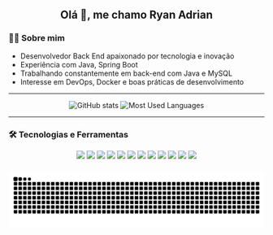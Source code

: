 <h2 align="center">Olá 👋, me chamo Ryan Adrian</h2>

### 👨‍💻 Sobre mim
- Desenvolvedor Back End apaixonado por tecnologia e inovação
- Experiência com Java, Spring Boot
- Trabalhando constantemente em back-end com Java e MySQL
- Interesse em DevOps, Docker e boas práticas de desenvolvimento

---

<div align="center">
  <img src="https://github-readme-stats.vercel.app/api?username=1Kibe&show_icons=true&include_all_commits=true&count_private=true&theme=dracula" height="150" alt="GitHub stats" />
  <img src="https://github-readme-stats.vercel.app/api/top-langs?username=1Kibe&layout=compact&langs_count=6&theme=dracula" height="150" alt="Most Used Languages" />
</div>

---
### 🛠 Tecnologias e Ferramentas
<div align="center">
<img src="https://img.shields.io/badge/-MySQL-black?style=flat-square&logo=mysql&logoColor=white"/>
<img src="https://img.shields.io/badge/-MariaDB-black?style=flat-square&logo=mariadb&logoColor=brown"/>
<img src="https://img.shields.io/badge/-MongoDB-black?style=flat-square&logo=mongodb"/>
<img src="https://img.shields.io/badge/-Git-black?style=flat-square&logo=git"/>
<img src="https://img.shields.io/badge/-GitHub-black?style=flat-square&logo=github"/>
<img src="https://img.shields.io/badge/-Gitlab-black?style=flat-square&logo=gitlab"/>
<img src="https://img.shields.io/badge/-Linux-black?style=flat-square&logo=linux"/>
<img src="https://img.shields.io/badge/-VSCode-000000?style=flat-square&logo=visual-studio-code&logoColor=blue"/>
<img src="https://img.shields.io/badge/-Postman-black?style=flat-square&logo=postman&logoColor=red"/>
<img src="https://img.shields.io/badge/-Insomnia-black?style=flat-square&logo=insomnia&logoColor=blue"/>
<img src="https://img.shields.io/badge/-Java-black?style=flat-square&logo=java&logoColor=white"/>
<img src="https://img.shields.io/badge/Spring%20Boot-6DB33F?style=flat-square&logo=spring-boot&logoColor=white"/>
</div>

###
<div align="center">
  <img src="https://raw.githubusercontent.com/1Kibe/1Kibe/output/snake.svg" alt="Snake animation" />
</div>
